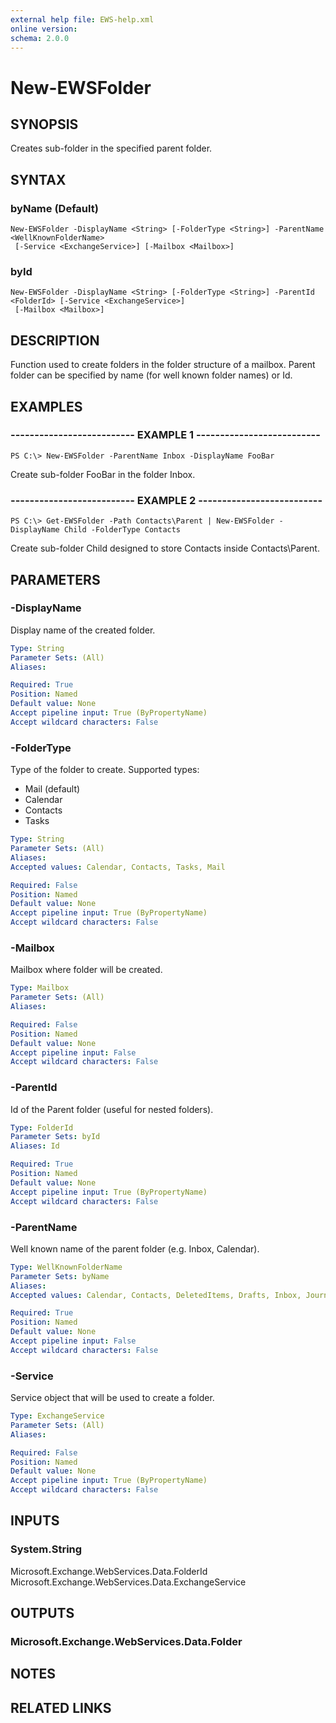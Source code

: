 ```yaml
---
external help file: EWS-help.xml
online version: 
schema: 2.0.0
---
```


# New-EWSFolder

## SYNOPSIS
Creates sub-folder in the specified parent folder.

## SYNTAX

### byName (Default)
```
New-EWSFolder -DisplayName <String> [-FolderType <String>] -ParentName <WellKnownFolderName>
 [-Service <ExchangeService>] [-Mailbox <Mailbox>]
```

### byId
```
New-EWSFolder -DisplayName <String> [-FolderType <String>] -ParentId <FolderId> [-Service <ExchangeService>]
 [-Mailbox <Mailbox>]
```

## DESCRIPTION
Function used to create folders in the folder structure of a mailbox.
Parent folder can be specified by name (for well known folder names) or Id.


## EXAMPLES

### -------------------------- EXAMPLE 1 --------------------------
```
PS C:\> New-EWSFolder -ParentName Inbox -DisplayName FooBar
```

Create sub-folder FooBar in the folder Inbox.

### -------------------------- EXAMPLE 2 --------------------------
```
PS C:\> Get-EWSFolder -Path Contacts\Parent | New-EWSFolder -DisplayName Child -FolderType Contacts
```

Create sub-folder Child designed to store Contacts inside Contacts\Parent.

## PARAMETERS

### -DisplayName
Display name of the created folder.

```yaml
Type: String
Parameter Sets: (All)
Aliases: 

Required: True
Position: Named
Default value: None
Accept pipeline input: True (ByPropertyName)
Accept wildcard characters: False
```

### -FolderType
Type of the folder to create. Supported types:
- Mail (default)
- Calendar
- Contacts
- Tasks

```yaml
Type: String
Parameter Sets: (All)
Aliases: 
Accepted values: Calendar, Contacts, Tasks, Mail

Required: False
Position: Named
Default value: None
Accept pipeline input: True (ByPropertyName)
Accept wildcard characters: False
```

### -Mailbox
Mailbox where folder will be created.

```yaml
Type: Mailbox
Parameter Sets: (All)
Aliases: 

Required: False
Position: Named
Default value: None
Accept pipeline input: False
Accept wildcard characters: False
```

### -ParentId
Id of the Parent folder (useful for nested folders).

```yaml
Type: FolderId
Parameter Sets: byId
Aliases: Id

Required: True
Position: Named
Default value: None
Accept pipeline input: True (ByPropertyName)
Accept wildcard characters: False
```

### -ParentName
Well known name of the parent folder (e.g. Inbox, Calendar).

```yaml
Type: WellKnownFolderName
Parameter Sets: byName
Aliases: 
Accepted values: Calendar, Contacts, DeletedItems, Drafts, Inbox, Journal, Notes, Outbox, SentItems, Tasks, MsgFolderRoot, PublicFoldersRoot, Root, JunkEmail, SearchFolders, VoiceMail, RecoverableItemsRoot, RecoverableItemsDeletions, RecoverableItemsVersions, RecoverableItemsPurges, ArchiveRoot, ArchiveMsgFolderRoot, ArchiveDeletedItems, ArchiveRecoverableItemsRoot, ArchiveRecoverableItemsDeletions, ArchiveRecoverableItemsVersions, ArchiveRecoverableItemsPurges, SyncIssues, Conflicts, LocalFailures, ServerFailures, RecipientCache, QuickContacts, ConversationHistory, ToDoSearch

Required: True
Position: Named
Default value: None
Accept pipeline input: False
Accept wildcard characters: False
```

### -Service
Service object that will be used to create a folder.

```yaml
Type: ExchangeService
Parameter Sets: (All)
Aliases: 

Required: False
Position: Named
Default value: None
Accept pipeline input: True (ByPropertyName)
Accept wildcard characters: False
```

## INPUTS

### System.String
Microsoft.Exchange.WebServices.Data.FolderId
Microsoft.Exchange.WebServices.Data.ExchangeService


## OUTPUTS

### Microsoft.Exchange.WebServices.Data.Folder


## NOTES

## RELATED LINKS

